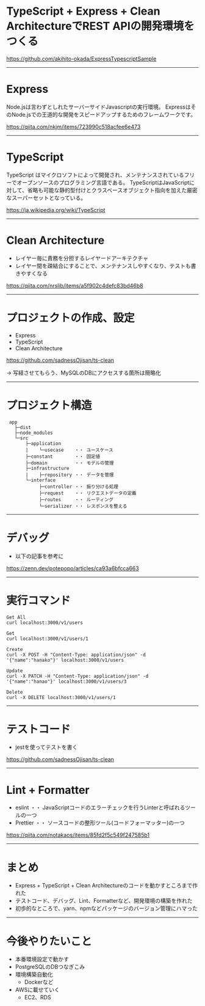 # TypeScript + Express + Clean ArchitectureでREST APIの開発環境をつくる

https://github.com/akihito-okada/ExpressTypescriptSample

---

# Express
Node.jsは言わずとしれたサーバーサイドJavascriptの実行環境。
ExpressはそのNode.jsでの王道的な開発をスピードアップするためのフレームワークです。

https://qiita.com/nkjm/items/723990c518acfee6e473

---

# TypeScript
TypeScript はマイクロソフトによって開発され、メンテナンスされているフリーでオープンソースのプログラミング言語である。
TypeScriptはJavaScriptに対して、省略も可能な静的型付けとクラスベースオブジェクト指向を加えた厳密なスーパーセットとなっている。

https://ja.wikipedia.org/wiki/TypeScript

---

# Clean Architecture 
- レイヤー毎に責務を分担するレイヤードアーキテクチャ
- レイヤー間を疎結合にすることで、メンテナンスしやすくなり、テストも書きやすくなる

https://qiita.com/nrslib/items/a5f902c4defc83bd46b8

---

# プロジェクトの作成、設定
- Express
- TypeScript
- Clean Architecture

https://github.com/sadnessOjisan/ts-clean

-> 写経させてもらう、MySQLのDBにアクセスする箇所は簡略化

---

# プロジェクト構造

```
 app
   ├─dist
   ├─node_modules
   └─src
       ├─application
       |    └─usecase    ・・ ユースケース
       ├─constant        ・・ 固定値
       ├─domain          ・・ モデルの管理
       ├─infrastructure
       |    ├─repository ・・ データを管理
       └─interface
            ├─controller ・・ 振り分ける処理
            ├─request    ・・ リクエストデータの定義
            ├─routes     ・・ ルーティング
            └─serializer ・・ レスポンスを整える
```

---


# デバッグ
- 以下の記事を参考に

https://zenn.dev/potepopo/articles/ca93a6bfcca663


---


# 実行コマンド

```
Get All
curl localhost:3000/v1/users

Get
curl localhost:3000/v1/users/1

Create
curl -X POST -H "Content-Type: application/json" -d '{"name":"hanako"}' localhost:3000/v1/users

Update
curl -X PATCH -H "Content-Type: application/json" -d '{"name":"hanao"}' localhost:3000/v1/users/3

Delete
curl -X DELETE localhost:3000/v1/users/1
```

---

# テストコード
- jestを使ってテストを書く

https://github.com/sadnessOjisan/ts-clean

---


# Lint + Formatter
- eslint   ・・ JavaScriptコードのエラーチェックを行うLinterと呼ばれるツールの一つ
- Prettier ・・ ソースコードの整形ツール(コードフォーマッター)の一つ

https://qiita.com/notakaos/items/85fd2f5c549f247585b1

---

# まとめ
- Express + TypeScript + Clean Architectureのコードを動かすところまで作れた
- テストコード、デバッグ、Lint、Formatterなど、開発環境の構築を作れた
- 初歩的なところで、yarn、npmなどパッケージのバージョン管理にハマった

---

# 今後やりたいこと
- 本番環境設定で動かす
- PostgreSQLのDBつなぎこみ
- 環境構築自動化
    - Dockerなど
- AWSに載せていく
    - EC2、RDS